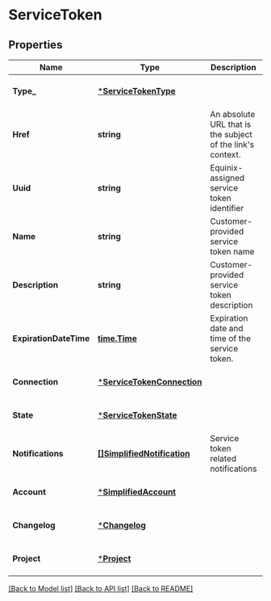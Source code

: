 # ServiceToken

## Properties
Name | Type | Description | Notes
------------ | ------------- | ------------- | -------------
**Type_** | [***ServiceTokenType**](ServiceTokenType.md) |  | [optional] [default to null]
**Href** | **string** | An absolute URL that is the subject of the link&#x27;s context. | [optional] [default to null]
**Uuid** | **string** | Equinix-assigned service token identifier | [default to null]
**Name** | **string** | Customer-provided service token name | [optional] [default to null]
**Description** | **string** | Customer-provided service token description | [optional] [default to null]
**ExpirationDateTime** | [**time.Time**](time.Time.md) | Expiration date and time of the service token. | [optional] [default to null]
**Connection** | [***ServiceTokenConnection**](ServiceTokenConnection.md) |  | [optional] [default to null]
**State** | [***ServiceTokenState**](ServiceTokenState.md) |  | [optional] [default to null]
**Notifications** | [**[]SimplifiedNotification**](SimplifiedNotification.md) | Service token related notifications | [optional] [default to null]
**Account** | [***SimplifiedAccount**](SimplifiedAccount.md) |  | [optional] [default to null]
**Changelog** | [***Changelog**](Changelog.md) |  | [optional] [default to null]
**Project** | [***Project**](Project.md) |  | [optional] [default to null]

[[Back to Model list]](../README.md#documentation-for-models) [[Back to API list]](../README.md#documentation-for-api-endpoints) [[Back to README]](../README.md)

